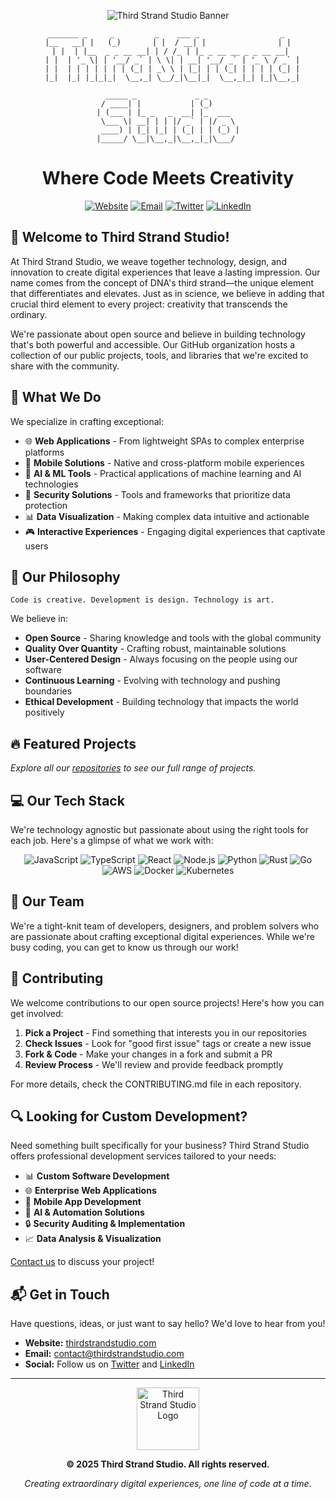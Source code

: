 <div align="center">
  
  ![Third Strand Studio Banner](https://via.placeholder.com/1200x300)

  ```
  _______ _     _         _    ___ _                  _ 
 |__   __| |   (_)       | |  / __| |                | |
    | |  | |__  _ _ __ __| | / /_ | |_ _ __ __ _ _ __ __| 
    | |  | '_ \| | '__/ _` | \ \| | __| '__/ _` | '_ \ / _` |
    | |  | | | | | | | (_| | _\ \ | |_| | | (_| | | | | (_| |
    |_|  |_| |_|_|_|  \__,_| \__/_|\__|_|  \__,_|_| |_|\__,_|
    
    _____ _             _ _       
   / ____| |           | (_)      
  | (___ | |_ _   _  __| |_  ___  
   \___ \| __| | | |/ _` | |/ _ \ 
   ____) | |_| |_| | (_| | | (_) |
  |_____/ \__|\__,_|\__,_|_|\___/ 
  ```

  # Where Code Meets Creativity

  [![Website](https://img.shields.io/badge/Visit_Our_Website-thirdstrandstudio.com-blue?style=for-the-badge)](https://thirdstrandstudio.com/)
  [![Email](https://img.shields.io/badge/Contact_Us-contact@thirdstrandstudio.com-red?style=for-the-badge)](mailto:contact@thirdstrandstudio.com)
  [![Twitter](https://img.shields.io/badge/Follow_Us-@ThirdStrandStudio-1DA1F2?style=for-the-badge&logo=twitter)](https://twitter.com/ThirdStrandStudio)
  [![LinkedIn](https://img.shields.io/badge/Connect-Third_Strand_Studio-0077B5?style=for-the-badge&logo=linkedin)](https://linkedin.com/company/thirdstrandstudio)

</div>

## 👋 Welcome to Third Strand Studio!

At Third Strand Studio, we weave together technology, design, and innovation to create digital experiences that leave a lasting impression. Our name comes from the concept of DNA's third strand—the unique element that differentiates and elevates. Just as in science, we believe in adding that crucial third element to every project: creativity that transcends the ordinary.

We're passionate about open source and believe in building technology that's both powerful and accessible. Our GitHub organization hosts a collection of our public projects, tools, and libraries that we're excited to share with the community.

## 🚀 What We Do

We specialize in crafting exceptional:

- 🌐 **Web Applications** - From lightweight SPAs to complex enterprise platforms
- 📱 **Mobile Solutions** - Native and cross-platform mobile experiences
- 🤖 **AI & ML Tools** - Practical applications of machine learning and AI technologies
- 🔐 **Security Solutions** - Tools and frameworks that prioritize data protection
- 📊 **Data Visualization** - Making complex data intuitive and actionable
- 🎮 **Interactive Experiences** - Engaging digital experiences that captivate users

## 💼 Our Philosophy

```
Code is creative. Development is design. Technology is art.
```

We believe in:
- **Open Source** - Sharing knowledge and tools with the global community
- **Quality Over Quantity** - Crafting robust, maintainable solutions
- **User-Centered Design** - Always focusing on the people using our software
- **Continuous Learning** - Evolving with technology and pushing boundaries
- **Ethical Development** - Building technology that impacts the world positively

## 🔥 Featured Projects

*Explore all our [repositories](https://github.com/orgs/ThirdStrandStudio/repositories) to see our full range of projects.*

## 💻 Our Tech Stack

We're technology agnostic but passionate about using the right tools for each job. Here's a glimpse of what we work with:

<div align="center">

![JavaScript](https://img.shields.io/badge/-JavaScript-F7DF1E?style=for-the-badge&logo=javascript&logoColor=black)
![TypeScript](https://img.shields.io/badge/-TypeScript-3178C6?style=for-the-badge&logo=typescript&logoColor=white)
![React](https://img.shields.io/badge/-React-61DAFB?style=for-the-badge&logo=react&logoColor=black)
![Node.js](https://img.shields.io/badge/-Node.js-339933?style=for-the-badge&logo=node.js&logoColor=white)
![Python](https://img.shields.io/badge/-Python-3776AB?style=for-the-badge&logo=python&logoColor=white)
![Rust](https://img.shields.io/badge/-Rust-000000?style=for-the-badge&logo=rust&logoColor=white)
![Go](https://img.shields.io/badge/-Go-00ADD8?style=for-the-badge&logo=go&logoColor=white)
![AWS](https://img.shields.io/badge/-AWS-232F3E?style=for-the-badge&logo=amazon-aws&logoColor=white)
![Docker](https://img.shields.io/badge/-Docker-2496ED?style=for-the-badge&logo=docker&logoColor=white)
![Kubernetes](https://img.shields.io/badge/-Kubernetes-326CE5?style=for-the-badge&logo=kubernetes&logoColor=white)

</div>

## 👥 Our Team

We're a tight-knit team of developers, designers, and problem solvers who are passionate about crafting exceptional digital experiences. While we're busy coding, you can get to know us through our work!

## 🤝 Contributing

We welcome contributions to our open source projects! Here's how you can get involved:

1. **Pick a Project** - Find something that interests you in our repositories
2. **Check Issues** - Look for "good first issue" tags or create a new issue
3. **Fork & Code** - Make your changes in a fork and submit a PR
4. **Review Process** - We'll review and provide feedback promptly

For more details, check the CONTRIBUTING.md file in each repository.

## 🔍 Looking for Custom Development?

Need something built specifically for your business? Third Strand Studio offers professional development services tailored to your needs:

- 📊 **Custom Software Development**
- 🌐 **Enterprise Web Applications**
- 📱 **Mobile App Development**
- 🤖 **AI & Automation Solutions**
- 🔒 **Security Auditing & Implementation**
- 📈 **Data Analysis & Visualization**

[Contact us](mailto:contact@topiray.com) to discuss your project!

## 📬 Get in Touch

Have questions, ideas, or just want to say hello? We'd love to hear from you!

- **Website:** [thirdstrandstudio.com](https://tss.topiray.com)
- **Email:** [contact@thirdstrandstudio.com](mailto:contact@topiray.com)
- **Social:** Follow us on [Twitter](https://twitter.com/ThirdStrandStudio) and [LinkedIn](https://linkedin.com/company/thirdstrandstudio)

<div align="center">

---

<img src="https://via.placeholder.com/150" alt="Third Strand Studio Logo" width="100">

**© 2025 Third Strand Studio. All rights reserved.**

*Creating extraordinary digital experiences, one line of code at a time.*

</div>
